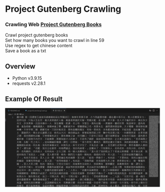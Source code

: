 # Project Gutenberg Crawling

### Crawling Web [Project Gutenberg Books](https://www.gutenberg.org/browse/languages/zh)

Crawl project gutenberg books  
Set how many books you want to crawl in line 59   
Use regex to get chinese content  
Save a book as a txt


## Overview

- Python v3.9.15
- requests v2.28.1


## Example Of Result
![image](https://github.com/yuhexiong/project-gutenberg-crawling-python/blob/main/image/example_result.png)
